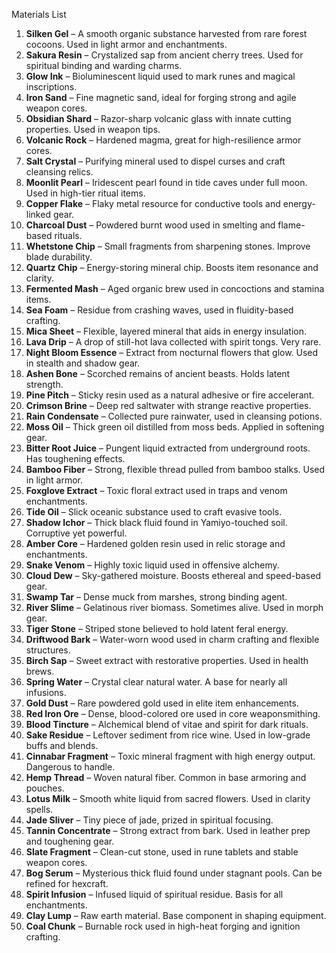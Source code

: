 Materials List

1. **Silken Gel** – A smooth organic substance harvested from rare forest cocoons. Used in light armor and enchantments.
2. **Sakura Resin** – Crystalized sap from ancient cherry trees. Used for spiritual binding and warding charms.
3. **Glow Ink** – Bioluminescent liquid used to mark runes and magical inscriptions.
4. **Iron Sand** – Fine magnetic sand, ideal for forging strong and agile weapon cores.
5. **Obsidian Shard** – Razor-sharp volcanic glass with innate cutting properties. Used in weapon tips.
6. **Volcanic Rock** – Hardened magma, great for high-resilience armor cores.
7. **Salt Crystal** – Purifying mineral used to dispel curses and craft cleansing relics.
8. **Moonlit Pearl** – Iridescent pearl found in tide caves under full moon. Used in high-tier ritual items.
9. **Copper Flake** – Flaky metal resource for conductive tools and energy-linked gear.
10. **Charcoal Dust** – Powdered burnt wood used in smelting and flame-based rituals.
11. **Whetstone Chip** – Small fragments from sharpening stones. Improve blade durability.
12. **Quartz Chip** – Energy-storing mineral chip. Boosts item resonance and clarity.
13. **Fermented Mash** – Aged organic brew used in concoctions and stamina items.
14. **Sea Foam** – Residue from crashing waves, used in fluidity-based crafting.
15. **Mica Sheet** – Flexible, layered mineral that aids in energy insulation.
16. **Lava Drip** – A drop of still-hot lava collected with spirit tongs. Very rare.
17. **Night Bloom Essence** – Extract from nocturnal flowers that glow. Used in stealth and shadow gear.
18. **Ashen Bone** – Scorched remains of ancient beasts. Holds latent strength.
19. **Pine Pitch** – Sticky resin used as a natural adhesive or fire accelerant.
20. **Crimson Brine** – Deep red saltwater with strange reactive properties.
21. **Rain Condensate** – Collected pure rainwater, used in cleansing potions.
22. **Moss Oil** – Thick green oil distilled from moss beds. Applied in softening gear.
23. **Bitter Root Juice** – Pungent liquid extracted from underground roots. Has toughening effects.
24. **Bamboo Fiber** – Strong, flexible thread pulled from bamboo stalks. Used in light armor.
25. **Foxglove Extract** – Toxic floral extract used in traps and venom enchantments.
26. **Tide Oil** – Slick oceanic substance used to craft evasive tools.
27. **Shadow Ichor** – Thick black fluid found in Yamiyo-touched soil. Corruptive yet powerful.
28. **Amber Core** – Hardened golden resin used in relic storage and enchantments.
29. **Snake Venom** – Highly toxic liquid used in offensive alchemy.
30. **Cloud Dew** – Sky-gathered moisture. Boosts ethereal and speed-based gear.
31. **Swamp Tar** – Dense muck from marshes, strong binding agent.
32. **River Slime** – Gelatinous river biomass. Sometimes alive. Used in morph gear.
33. **Tiger Stone** – Striped stone believed to hold latent feral energy.
34. **Driftwood Bark** – Water-worn wood used in charm crafting and flexible structures.
35. **Birch Sap** – Sweet extract with restorative properties. Used in health brews.
36. **Spring Water** – Crystal clear natural water. A base for nearly all infusions.
37. **Gold Dust** – Rare powdered gold used in elite item enhancements.
38. **Red Iron Ore** – Dense, blood-colored ore used in core weaponsmithing.
39. **Blood Tincture** – Alchemical blend of vitae and spirit for dark rituals.
40. **Sake Residue** – Leftover sediment from rice wine. Used in low-grade buffs and blends.
41. **Cinnabar Fragment** – Toxic mineral fragment with high energy output. Dangerous to handle.
42. **Hemp Thread** – Woven natural fiber. Common in base armoring and pouches.
43. **Lotus Milk** – Smooth white liquid from sacred flowers. Used in clarity spells.
44. **Jade Sliver** – Tiny piece of jade, prized in spiritual focusing.
45. **Tannin Concentrate** – Strong extract from bark. Used in leather prep and toughening gear.
46. **Slate Fragment** – Clean-cut stone, used in rune tablets and stable weapon cores.
47. **Bog Serum** – Mysterious thick fluid found under stagnant pools. Can be refined for hexcraft.
48. **Spirit Infusion** – Infused liquid of spiritual residue. Basis for all enchantments.
49. **Clay Lump** – Raw earth material. Base component in shaping equipment.
50. **Coal Chunk** – Burnable rock used in high-heat forging and ignition crafting.

